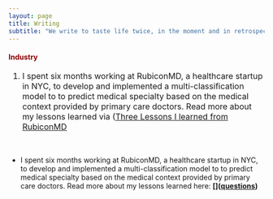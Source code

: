 ```yaml
---
layout: page
title: Writing
subtitle: "We write to taste life twice, in the moment and in retrospect." - Anaïs Nin
---
```


<h4><font color="darkred">Industry</font></h4>
<font size="3">
<ol>
<li>I spent six months working at RubiconMD, a healthcare startup in NYC, to develop and implemented a multi-classification model to to predict medical specialty based on the medical context provided by primary care doctors. Read more about my lessons learned via (<a href='https://www.linkedin.com/pulse/three-lessons-i-learned-from-rubiconmd-nhung-le/' target="_blank">Three Lessons I learned from RubiconMD</a></li>
</ol>
</font>
<br>



+ I spent six months working at RubiconMD, a healthcare startup in NYC, to develop and implemented a multi-classification model to to predict medical specialty based on the medical context provided by primary care doctors. Read more about my lessons learned here:  **[](<a href='/teaching/ProbStats19/Recitations/Lab1.pdf' target="_blank">questions</a>)**